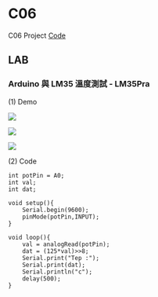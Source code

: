 # C06

C06 Project [Code](https://github.com/CodeMercs/ariod-ho-book/tree/master/Code/C06)

## LAB

### Arduino 與 LM35 溫度測試 - LM35Pra

(1) Demo

![](https://github.com/CodeMercs/ariod-ho-book/raw/master/Code/C06/PIC1.png)

![](https://github.com/CodeMercs/ariod-ho-book/raw/master/Code/C06/PIC2.png)

![](https://github.com/CodeMercs/ariod-ho-book/raw/master/Code/C06/PIC3.png)


(2) Code

```
int potPin = A0;
int val;
int dat;

void setup(){
    Serial.begin(9600);
    pinMode(potPin,INPUT);
}

void loop(){
    val = analogRead(potPin);
    dat = (125*val)>>8;
    Serial.print("Tep :");
    Serial.print(dat);
    Serial.println("c");
    delay(500);
}
```

